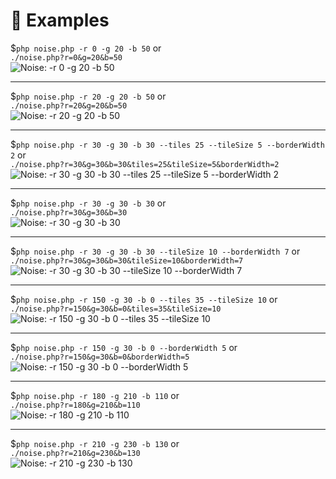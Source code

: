 # :bookmark_tabs: Examples

$`php noise.php -r 0 -g 20 -b 50` or  
`./noise.php?r=0&g=20&b=50`  
![Noise: -r 0 -g 20 -b 50](/examples/noise_r0-g20-b50-t50-tS7-bW3.png?raw=true "Noise: -r 0 -g 20 -b 50")

---

$`php noise.php -r 20 -g 20 -b 50` or  
`./noise.php?r=20&g=20&b=50`  
![Noise: -r 20 -g 20 -b 50](/examples/noise_r20-g20-b50-t50-tS7-bW3.png?raw=true "Noise: -r 20 -g 20 -b 50")

---

$`php noise.php -r 30 -g 30 -b 30 --tiles 25 --tileSize 5 --borderWidth 2` or  
`./noise.php?r=30&g=30&b=30&tiles=25&tileSize=5&borderWidth=2`  
![Noise: -r 30 -g 30 -b 30 --tiles 25 --tileSize 5 --borderWidth 2](/examples/noise_r30-g30-b30-t25-tS5-bW2.png?raw=true "Noise: -r 30 -g 30 -b 30 --tiles 25 --tileSize 5 --borderWidth 2")

---

$`php noise.php -r 30 -g 30 -b 30` or  
`./noise.php?r=30&g=30&b=30`  
![Noise: -r 30 -g 30 -b 30](/examples/noise_r30-g30-b30-t50-tS7-bW3.png?raw=true "Noise: -r 30 -g 30 -b 30")

---

$`php noise.php -r 30 -g 30 -b 30 --tileSize 10 --borderWidth 7` or  
`./noise.php?r=30&g=30&b=30&tileSize=10&borderWidth=7`  
![Noise: -r 30 -g 30 -b 30 --tileSize 10 --borderWidth 7](/examples/noise_r30-g30-b30-t50-tS10-bW7.png?raw=true "Noise: -r 30 -g 30 -b 30 --tileSize 10 --borderWidth 7")

---

$`php noise.php -r 150 -g 30 -b 0 --tiles 35 --tileSize 10` or  
`./noise.php?r=150&g=30&b=0&tiles=35&tileSize=10`  
![Noise: -r 150 -g 30 -b 0 --tiles 35 --tileSize 10](/examples/noise_r150-g30-b0-t35-tS10-bW3.png?raw=true "Noise: -r 150 -g 30 -b 0 --tiles 35 --tileSize 10")

---

$`php noise.php -r 150 -g 30 -b 0 --borderWidth 5` or  
`./noise.php?r=150&g=30&b=0&borderWidth=5`  
![Noise: -r 150 -g 30 -b 0 --borderWidth 5](/examples/noise_r150-g30-b0-t50-tS7-bW5.png?raw=true "Noise: -r 150 -g 30 -b 0 --borderWidth 5")

---

$`php noise.php -r 180 -g 210 -b 110` or  
`./noise.php?r=180&g=210&b=110`  
![Noise: -r 180 -g 210 -b 110](/examples/noise_r180-g210-b110-t50-tS7-bW3.png?raw=true "Noise: -r 180 -g 210 -b 110")

---

$`php noise.php -r 210 -g 230 -b 130` or  
`./noise.php?r=210&g=230&b=130`  
![Noise: -r 210 -g 230 -b 130](/examples/noise_r210-g230-b130-t50-tS7-bW3.png?raw=true "Noise: -r 210 -g 230 -b 130")

